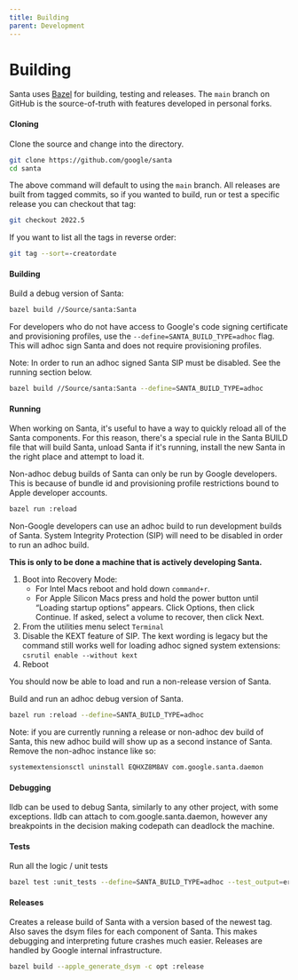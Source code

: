 ```yaml
---
title: Building
parent: Development
---
```


# Building

Santa uses [Bazel](https://bazel.build) for building, testing and releases. The
`main` branch on GitHub is the source-of-truth with features developed in
personal forks.

#### Cloning

Clone the source and change into the directory.

```sh
git clone https://github.com/google/santa
cd santa
```

The above command will default to using the `main` branch. All releases are
built from tagged commits, so if you wanted to build, run or test a specific
release you can checkout that tag:

```sh
git checkout 2022.5
```

If you want to list all the tags in reverse order:

```sh
git tag --sort=-creatordate
```

#### Building

Build a debug version of Santa:

```sh
bazel build //Source/santa:Santa
```

For developers who do not have access to Google's code signing certificate and
provisioning profiles, use the `--define=SANTA_BUILD_TYPE=adhoc` flag. This will
adhoc sign Santa and does not require provisioning profiles.

Note: In order to run an adhoc signed Santa SIP must be disabled. See the
running section below.

```sh
bazel build //Source/santa:Santa --define=SANTA_BUILD_TYPE=adhoc
```

#### Running

When working on Santa, it's useful to have a way to quickly reload all of the
Santa components. For this reason, there's a special rule in the Santa BUILD
file that will build Santa, unload Santa if it's running, install the new
Santa in the right place and attempt to load it.

Non-adhoc debug builds of Santa can only be run by Google developers. This is
because of bundle id and provisioning profile restrictions bound to Apple
developer accounts.

```sh
bazel run :reload
```

Non-Google developers can use an adhoc build to run development builds of Santa.
System Integrity Protection (SIP) will need to be disabled in order to run an
adhoc build.

**This is only to be done a machine that is actively developing Santa.**

1.  Boot into Recovery Mode:
    *   For Intel Macs reboot and hold down `command+r`.
    *   For Apple Silicon Macs press and hold the power button until “Loading
        startup options” appears. Click Options, then click Continue. If asked,
        select a volume to recover, then click Next.
2.  From the utilities menu select `Terminal`
3.  Disable the KEXT feature of SIP. The kext wording is legacy but the command
    still works well for loading adhoc signed system extensions: `csrutil enable
    --without kext`
4.  Reboot

You should now be able to load and run a non-release version of Santa.

Build and run an adhoc debug version of Santa.

```sh
bazel run :reload --define=SANTA_BUILD_TYPE=adhoc
```

Note: if you are currently running a release or non-adhoc dev build of Santa,
this new adhoc build will show up as a second instance of Santa. Remove the
non-adhoc instance like so:

```sh
systemextensionsctl uninstall EQHXZ8M8AV com.google.santa.daemon
```

#### Debugging

lldb can be used to debug Santa, similarly to any other project, with some
exceptions. lldb can attach to com.google.santa.daemon, however any breakpoints
in the decision making codepath can deadlock the machine.

#### Tests

Run all the logic / unit tests

```sh
bazel test :unit_tests --define=SANTA_BUILD_TYPE=adhoc --test_output=errors
```

#### Releases

Creates a release build of Santa with a version based of the newest tag. Also
saves the dsym files for each component of Santa. This makes debugging and
interpreting future crashes much easier. Releases are handled by Google internal
infrastructure.

```sh
bazel build --apple_generate_dsym -c opt :release
```